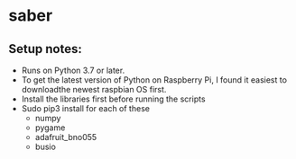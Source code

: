 # saber





## Setup notes:
* Runs on Python 3.7 or later.  
* To get the latest version of Python on Raspberry Pi, I found it easiest to downloadthe newest raspbian OS first.
* Install the libraries first before running the scripts
* Sudo pip3 install for each of these
  * numpy
  * pygame
  * adafruit_bno055
  * busio
